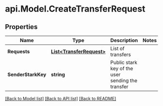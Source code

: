 # api.Model.CreateTransferRequest

## Properties

Name | Type | Description | Notes
------------ | ------------- | ------------- | -------------
**Requests** | [**List&lt;TransferRequest&gt;**](TransferRequest.md) | List of transfers | 
**SenderStarkKey** | **string** | Public stark key of the user sending the transfer | 

[[Back to Model list]](../README.md#documentation-for-models) [[Back to API list]](../README.md#documentation-for-api-endpoints) [[Back to README]](../README.md)

